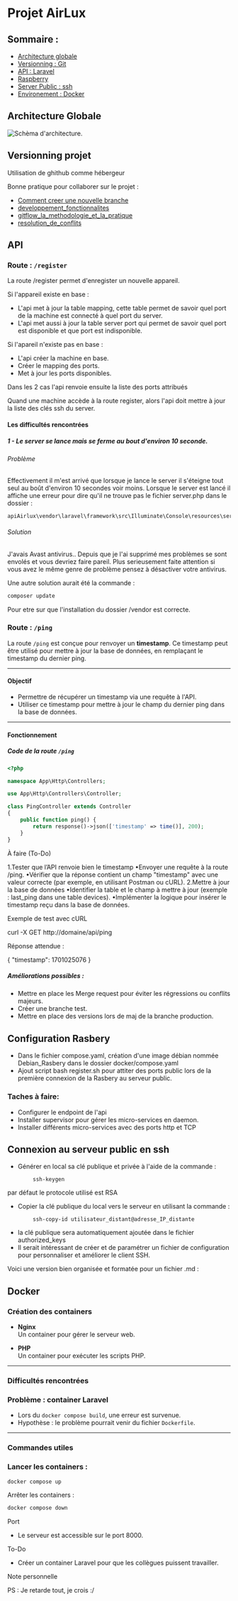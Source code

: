 # Projet AirLux

## Sommaire :

- [Architecture globale](#architecture-globale)
- [Versionning : Git](#versionning-projet)
- [API : Laravel](#api)
- [Raspberry](#configuration-rasbery)
- [Server Public : ssh](#connexion-au-serveur-public-en-ssh)
- [Environement : Docker](#docker)

## Architecture Globale

![Schèma d'architecture](documentation/architecture.png "Schèma d'architecture").


## Versionning projet

Utilisation de ghithub comme hébergeur 

Bonne pratique pour collaborer sur le projet :

- [Comment creer une nouvelle branche](documentation/Comment_creer_une_nouvelle_branche.md)
- [developpement_fonctionnalites](documentation/developpement_fonctionnalites.md)
- [gitflow_la_methodologie_et_la_pratique](documentation/gitflow_la_methodologie_et_la_pratique)
- [resolution_de_conflits](documentation/resolution_de_conflits.md)

## API

### Route : `/register`

La route /register permet d'enregister un nouvelle appareil.

Si l'appareil existe en base : 
- L'api met à jour la table mapping, cette table permet de savoir quel port de la machine est connecté à quel port du server. 
- L'api met aussi à jour la table server port qui permet de savoir quel port est disponible et que port est indisponible.

Si l'apareil n'existe pas en base : 
- L'api créer la machine en base.
- Créer le mapping des ports.
- Met à jour les ports disponibles.

Dans les 2 cas l'api renvoie ensuite la liste des ports attribués

Quand une machine accède à la route register, alors l'api doit mettre à jour la liste des clés ssh du server.

#### Les difficultés rencontrées

##### 1 - Le server se lance mais se ferme au bout d'environ 10 seconde.

###### Problème
Effectivement il m'est arrivé que lorsque je lance le server il s'éteigne tout seul au boût d'environ 10 secondes voir moins. Lorsque le server est lancé il affiche une erreur pour dire qu'il ne trouve pas le fichier server.php dans le dossier :
```path
apiAirlux\vendor\laravel\framework\src\Illuminate\Console\resources\server.php
```

###### Solution
J'avais Avast antivirus.. Depuis que je l'ai supprimé mes problèmes se sont envolés et vous devriez faire pareil. Plus serieusement faite attention si vous avez le même genre de problème pensez à désactiver votre antivirus. 

Une autre solution aurait été la commande :
```bash
composer update
```
Pour etre sur que l'installation du dossier /vendor est correcte.

### Route : `/ping` 

La route `/ping` est conçue pour renvoyer un **timestamp**. Ce timestamp peut être utilisé pour mettre à jour la base de données, en remplaçant le timestamp du dernier ping.

---

#### Objectif

- Permettre de récupérer un timestamp via une requête à l'API.
- Utiliser ce timestamp pour mettre à jour le champ du dernier ping dans la base de données.

---

#### Fonctionnement

##### Code de la route `/ping`

```php
<?php

namespace App\Http\Controllers;

use App\Http\Controllers\Controller;

class PingController extends Controller
{
    public function ping() {
        return response()->json(['timestamp' => time()], 200);
    }
}
```

À faire (To-Do)

1.Tester que l’API renvoie bien le timestamp
•Envoyer une requête à la route /ping.
•Vérifier que la réponse contient un champ "timestamp" avec une valeur correcte (par exemple, en utilisant Postman ou cURL).
2.Mettre à jour la base de données
•Identifier la table et le champ à mettre à jour (exemple : last_ping dans une table devices).
•Implémenter la logique pour insérer le timestamp reçu dans la base de données.

Exemple de test avec cURL

curl -X GET http://domaine/api/ping

Réponse attendue :

{
    "timestamp": 1701025076
}


##### Améliorations possibles :
   - Mettre en place les Merge request pour éviter les régressions ou conflits majeurs.
   - Créer une branche test.
   - Mettre en place des versions lors de maj de la branche production.


## Configuration Rasbery

- Dans le fichier compose.yaml, création d'une image débian  nommée Debian_Rasbery dans le dossier docker/compose.yaml
- Ajout script bash  register.sh pour attiter des ports public  lors de la première connexion  de la Rasbery au serveur public.

### Taches à faire:
 - Configurer le endpoint de l'api 
 - Installer  supervisor pour gérer les micro-services en daemon. 
 - Installer différents micro-services avec des ports http et TCP

## Connexion au serveur public en ssh 

- Générer  en local  sa clé publique et privée à l'aide de la commande :
``` 
        ssh-keygen 
```
 par défaut le protocole utilisé est RSA

- Copier la clé publique du local vers  le serveur  en utilisant la commande :
```
        ssh-copy-id utilisateur_distant@adresse_IP_distante
```
- la clé publique sera automatiquement ajoutée dans le fichier authorized_keys
- Il serait intéressant de créer et de paramétrer un fichier de configuration  pour personnaliser et améliorer le client SSH.

Voici une version bien organisée et formatée pour un fichier .md :

## Docker

### Création des containers

- **Nginx**  
  Un container pour gérer le serveur web.  

- **PHP**  
  Un container pour exécuter les scripts PHP.

---

### Difficultés rencontrées

### Problème : container Laravel
- Lors du `docker compose build`, une erreur est survenue.
- Hypothèse : le problème pourrait venir du fichier `Dockerfile`.

---

### Commandes utiles

### Lancer les containers :
```bash
docker compose up
```
Arrêter les containers :

```bash
docker compose down
```
Port

  - Le serveur est accessible sur le port 8000.

To-Do

  -	Créer un container Laravel pour que les collègues puissent travailler.

Note personnelle

  PS : Je retarde tout, je crois :/

